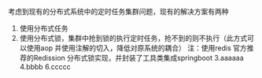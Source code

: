考虑到现有的分布式系统中的定时任务集群问题，现有的解决方案有两种

1. 使用分布式任务
2. 使用分布式锁，集群中抢到锁的执行定时任务，抢不到的则不执行（此方式可以使用aop 并使用注解的切入，降低对原系统的耦合）
注：使用redis 官方推荐的Redission 分布式锁实现，并封装了工具类集成springboot
3.aaaaaa
4.bbbb
6.ccccc